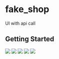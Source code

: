 # fake_shop

UI with api call
## Getting Started

<img src="flutter_01.png">
<img src="flutter_02.png">
<img src="flutter_03.png">
<img src="flutter_04.png">
<img src="flutter_05.png">